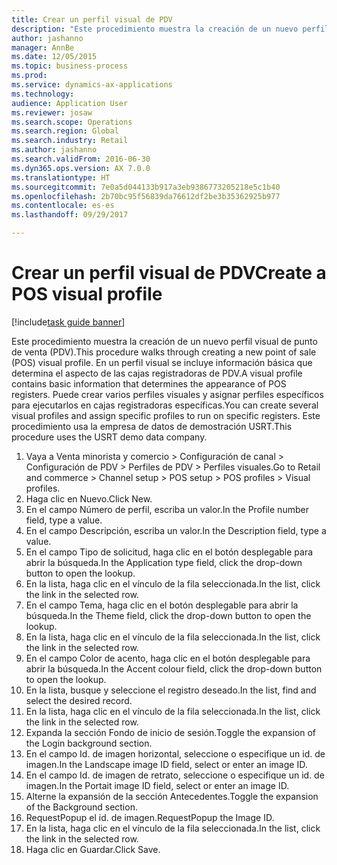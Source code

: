 ```yaml
--- 
title: Crear un perfil visual de PDV
description: "Este procedimiento muestra la creación de un nuevo perfil visual de punto de venta (PDV)."
author: jashanno
manager: AnnBe
ms.date: 12/05/2015
ms.topic: business-process
ms.prod: 
ms.service: dynamics-ax-applications
ms.technology: 
audience: Application User
ms.reviewer: josaw
ms.search.scope: Operations
ms.search.region: Global
ms.search.industry: Retail
ms.author: jashanno
ms.search.validFrom: 2016-06-30
ms.dyn365.ops.version: AX 7.0.0
ms.translationtype: HT
ms.sourcegitcommit: 7e0a5d044133b917a3eb9386773205218e5c1b40
ms.openlocfilehash: 2b70bc95f56839da76612df2be3b35362925b977
ms.contentlocale: es-es
ms.lasthandoff: 09/29/2017

---
```

# <a name="create-a-pos-visual-profile"></a><span data-ttu-id="7ec13-103">Crear un perfil visual de PDV</span><span class="sxs-lookup"><span data-stu-id="7ec13-103">Create a POS visual profile</span></span> 

[!include[task guide banner](../includes/task-guide-banner.md)]

<span data-ttu-id="7ec13-104">Este procedimiento muestra la creación de un nuevo perfil visual de punto de venta (PDV).</span><span class="sxs-lookup"><span data-stu-id="7ec13-104">This procedure walks through creating a new point of sale (POS) visual profile.</span></span> <span data-ttu-id="7ec13-105">En un perfil visual se incluye información básica que determina el aspecto de las cajas registradoras de PDV.</span><span class="sxs-lookup"><span data-stu-id="7ec13-105">A visual profile contains basic information that determines the appearance of POS registers.</span></span> <span data-ttu-id="7ec13-106">Puede crear varios perfiles visuales y asignar perfiles específicos para ejecutarlos en cajas registradoras específicas.</span><span class="sxs-lookup"><span data-stu-id="7ec13-106">You can create several visual profiles and assign specific profiles to run on specific registers.</span></span> <span data-ttu-id="7ec13-107">Este procedimiento usa la empresa de datos de demostración USRT.</span><span class="sxs-lookup"><span data-stu-id="7ec13-107">This procedure uses the USRT demo data company.</span></span>

1. <span data-ttu-id="7ec13-108">Vaya a Venta minorista y comercio > Configuración de canal > Configuración de PDV > Perfiles de PDV > Perfiles visuales.</span><span class="sxs-lookup"><span data-stu-id="7ec13-108">Go to Retail and commerce > Channel setup > POS setup > POS profiles > Visual profiles.</span></span>
2. <span data-ttu-id="7ec13-109">Haga clic en Nuevo.</span><span class="sxs-lookup"><span data-stu-id="7ec13-109">Click New.</span></span>
3. <span data-ttu-id="7ec13-110">En el campo Número de perfil, escriba un valor.</span><span class="sxs-lookup"><span data-stu-id="7ec13-110">In the Profile number field, type a value.</span></span>
4. <span data-ttu-id="7ec13-111">En el campo Descripción, escriba un valor.</span><span class="sxs-lookup"><span data-stu-id="7ec13-111">In the Description field, type a value.</span></span>
5. <span data-ttu-id="7ec13-112">En el campo Tipo de solicitud, haga clic en el botón desplegable para abrir la búsqueda.</span><span class="sxs-lookup"><span data-stu-id="7ec13-112">In the Application type field, click the drop-down button to open the lookup.</span></span>
6. <span data-ttu-id="7ec13-113">En la lista, haga clic en el vínculo de la fila seleccionada.</span><span class="sxs-lookup"><span data-stu-id="7ec13-113">In the list, click the link in the selected row.</span></span>
7. <span data-ttu-id="7ec13-114">En el campo Tema, haga clic en el botón desplegable para abrir la búsqueda.</span><span class="sxs-lookup"><span data-stu-id="7ec13-114">In the Theme field, click the drop-down button to open the lookup.</span></span>
8. <span data-ttu-id="7ec13-115">En la lista, haga clic en el vínculo de la fila seleccionada.</span><span class="sxs-lookup"><span data-stu-id="7ec13-115">In the list, click the link in the selected row.</span></span>
9. <span data-ttu-id="7ec13-116">En el campo Color de acento, haga clic en el botón desplegable para abrir la búsqueda.</span><span class="sxs-lookup"><span data-stu-id="7ec13-116">In the Accent colour field, click the drop-down button to open the lookup.</span></span>
10. <span data-ttu-id="7ec13-117">En la lista, busque y seleccione el registro deseado.</span><span class="sxs-lookup"><span data-stu-id="7ec13-117">In the list, find and select the desired record.</span></span>
11. <span data-ttu-id="7ec13-118">En la lista, haga clic en el vínculo de la fila seleccionada.</span><span class="sxs-lookup"><span data-stu-id="7ec13-118">In the list, click the link in the selected row.</span></span>
12. <span data-ttu-id="7ec13-119">Expanda la sección Fondo de inicio de sesión.</span><span class="sxs-lookup"><span data-stu-id="7ec13-119">Toggle the expansion of the Login background section.</span></span>
13. <span data-ttu-id="7ec13-120">En el campo Id. de imagen horizontal, seleccione o especifique un id. de imagen.</span><span class="sxs-lookup"><span data-stu-id="7ec13-120">In the Landscape image ID field, select or enter an image ID.</span></span>
14. <span data-ttu-id="7ec13-121">En el campo Id. de imagen de retrato, seleccione o especifique un id. de imagen.</span><span class="sxs-lookup"><span data-stu-id="7ec13-121">In the Portait image ID field, select or enter an image ID.</span></span>
15. <span data-ttu-id="7ec13-122">Alterne la expansión de la sección Antecedentes.</span><span class="sxs-lookup"><span data-stu-id="7ec13-122">Toggle the expansion of the Background section.</span></span>
16. <span data-ttu-id="7ec13-123">RequestPopup el id. de imagen.</span><span class="sxs-lookup"><span data-stu-id="7ec13-123">RequestPopup the Image ID.</span></span>
17. <span data-ttu-id="7ec13-124">En la lista, haga clic en el vínculo de la fila seleccionada.</span><span class="sxs-lookup"><span data-stu-id="7ec13-124">In the list, click the link in the selected row.</span></span>
18. <span data-ttu-id="7ec13-125">Haga clic en Guardar.</span><span class="sxs-lookup"><span data-stu-id="7ec13-125">Click Save.</span></span>



